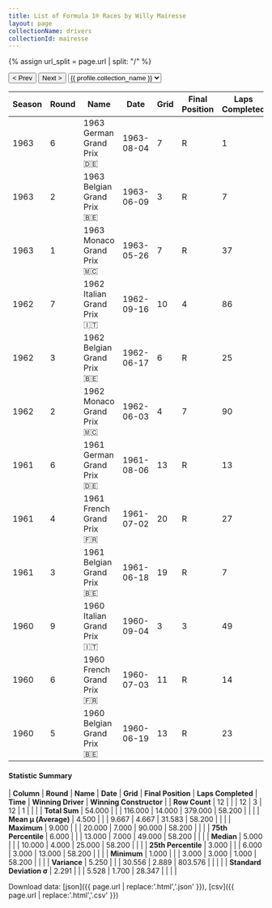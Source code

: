 ```yaml
---
title: List of Formula 1® Races by Willy Mairesse
layout: page
collectionName: drivers
collectionId: mairesse
---
```


{% assign url_split = page.url | split: "/" %}
<div id="collection-navigation">
<button onclick="selector.options[selector.selectedIndex-1].value && (window.location = selector.options[selector.selectedIndex-1].value);">&lt; Prev</button>
<button onclick="selector.options[selector.selectedIndex+1].value && (window.location = selector.options[selector.selectedIndex+1].value);">Next &gt;</button>
<select id="selector" onchange="this.options[this.selectedIndex].value && (window.location = this.options[this.selectedIndex].value);">
  {% for collectionId in site.data[page.collectionName].refs %}
    {% if collectionId == page.collectionId %}
      {% assign selected = "selected" %}
    {% else %}
      {% assign selected = "" %}
    {% endif %}
    {% assign profile = site.data[page.collectionName][collectionId].profile %}
    <option value="/f1/{{ page.collectionName }}/{{ collectionId }}/{{ url_split[4] }}" {{ selected }}>{{ profile.collection_name }}</option>
  {% endfor %}
</select>
</div>

| Season | Round | Name | Date | Grid | Final Position | Laps Completed | Time | Winning Driver | Winning Constructor |
|--|--|--|--|--|--|--|--|--|--|
| 1963 | 6 | 1963 German Grand Prix 🇩🇪 | 1963-08-04 | 7 | R | 1 |   | John Surtees 🇬🇧 | Ferrari 🇮🇹 |
| 1963 | 2 | 1963 Belgian Grand Prix 🇧🇪 | 1963-06-09 | 3 | R | 7 |   | Jim Clark 🇬🇧 | Lotus-Climax 🇬🇧 |
| 1963 | 1 | 1963 Monaco Grand Prix 🇲🇨 | 1963-05-26 | 7 | R | 37 |   | Graham Hill 🇬🇧 | BRM 🇬🇧 |
| 1962 | 7 | 1962 Italian Grand Prix 🇮🇹 | 1962-09-16 | 10 | 4 | 86 | +58.2 | Graham Hill 🇬🇧 | BRM 🇬🇧 |
| 1962 | 3 | 1962 Belgian Grand Prix 🇧🇪 | 1962-06-17 | 6 | R | 25 |   | Jim Clark 🇬🇧 | Lotus-Climax 🇬🇧 |
| 1962 | 2 | 1962 Monaco Grand Prix 🇲🇨 | 1962-06-03 | 4 | 7 | 90 |   | Bruce McLaren 🇳🇿 | Cooper-Climax 🇬🇧 |
| 1961 | 6 | 1961 German Grand Prix 🇩🇪 | 1961-08-06 | 13 | R | 13 |   | Stirling Moss 🇬🇧 | Lotus-Climax 🇬🇧 |
| 1961 | 4 | 1961 French Grand Prix 🇫🇷 | 1961-07-02 | 20 | R | 27 |   | Giancarlo Baghetti 🇮🇹 | Ferrari 🇮🇹 |
| 1961 | 3 | 1961 Belgian Grand Prix 🇧🇪 | 1961-06-18 | 19 | R | 7 |   | Phil Hill 🇺🇸 | Ferrari 🇮🇹 |
| 1960 | 9 | 1960 Italian Grand Prix 🇮🇹 | 1960-09-04 | 3 | 3 | 49 |   | Phil Hill 🇺🇸 | Ferrari 🇮🇹 |
| 1960 | 6 | 1960 French Grand Prix 🇫🇷 | 1960-07-03 | 11 | R | 14 |   | Jack Brabham 🇦🇺 | Cooper-Climax 🇬🇧 |
| 1960 | 5 | 1960 Belgian Grand Prix 🇧🇪 | 1960-06-19 | 13 | R | 23 |   | Jack Brabham 🇦🇺 | Cooper-Climax 🇬🇧 |

#### Statistic Summary

| **Column** | **Round** | **Name** | **Date** | **Grid** | **Final Position** | **Laps Completed** | **Time** | **Winning Driver** | **Winning Constructor** |
| **Row Count** | 12 |  |  | 12 | 3 | 12 | 1 |  |  |
| **Total Sum** | 54.000 |  |  | 116.000 | 14.000 | 379.000 | 58.200 |  |  |
| **Mean μ (Average)** | 4.500 |  |  | 9.667 | 4.667 | 31.583 | 58.200 |  |  |
| **Maximum** | 9.000 |  |  | 20.000 | 7.000 | 90.000 | 58.200 |  |  |
| **75th Percentile** | 6.000 |  |  | 13.000 | 7.000 | 49.000 | 58.200 |  |  |
| **Median** | 5.000 |  |  | 10.000 | 4.000 | 25.000 | 58.200 |  |  |
| **25th Percentile** | 3.000 |  |  | 6.000 | 3.000 | 13.000 | 58.200 |  |  |
| **Minimum** | 1.000 |  |  | 3.000 | 3.000 | 1.000 | 58.200 |  |  |
| **Variance** | 5.250 |  |  | 30.556 | 2.889 | 803.576 |  |  |  |
| **Standard Deviation σ** | 2.291 |  |  | 5.528 | 1.700 | 28.347 |  |  |  |

Download data: [json]({{ page.url | replace:'.html','.json' }}), [csv]({{ page.url | replace:'.html','.csv' }})
